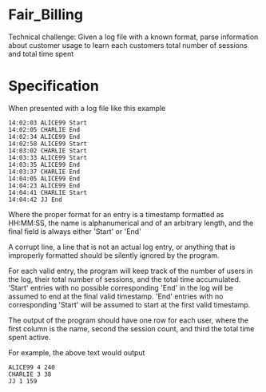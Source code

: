 # Fair_Billing
Technical challenge: Given a log file with a known format, parse information about customer usage to learn each customers total number of sessions and total time spent

Specification
=============

When presented with a log file like this example

    14:02:03 ALICE99 Start
    14:02:05 CHARLIE End
    14:02:34 ALICE99 End
    14:02:58 ALICE99 Start
    14:03:02 CHARLIE Start
    14:03:33 ALICE99 Start
    14:03:35 ALICE99 End
    14:03:37 CHARLIE End
    14:04:05 ALICE99 End
    14:04:23 ALICE99 End
    14:04:41 CHARLIE Start
    14:04:42 JJ End


Where the proper format for an entry is a timestamp formatted as HH:MM:SS,
the name is alphanumerical and of an arbitrary length, and the final field is always
either 'Start' or 'End'

A corrupt line, a line that is not an actual log entry, or anything that is improperly
formatted should be silently ignored by the program.

For each valid entry, the program will keep track of the number of users in the log, their total number of sessions, 
and the total time accumulated. 'Start' entries with no possible corresponding 'End' in the log will be assumed to end
at the final valid timestamp. 'End' entries with no corresponding 'Start' will be assumed to start
at the first valid timestamp.

The output of the program should have one row for each user, where the first column is the name, second the session count, and third the total time spent active.

For example, the above text would output

    ALICE99 4 240
    CHARLIE 3 38
    JJ 1 159
